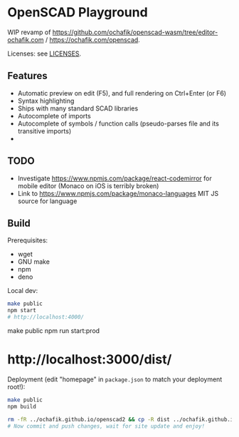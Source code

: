 # OpenSCAD Playground

WIP revamp of https://github.com/ochafik/openscad-wasm/tree/editor-ochafik.com / https://ochafik.com/openscad.

Licenses: see [LICENSES](./LICENSES).

## Features

- Automatic preview on edit (F5), and full rendering on Ctrl+Enter (or F6)
- Syntax highlighting
- Ships with many standard SCAD libraries
- Autocomplete of imports
- Autocomplete of symbols / function calls (pseudo-parses file and its transitive imports)
- 

## TODO

- Investigate https://www.npmjs.com/package/react-codemirror for mobile editor (Monaco on iOS is terribly broken)
- Link to https://www.npmjs.com/package/monaco-languages MIT JS source for language 
## Build

Prerequisites:
*   wget
*   GNU make
*   npm
*   deno

Local dev:

```bash
make public
npm start
# http://localhost:4000/
```
make public
npm run start:prod
# http://localhost:3000/dist/

Deployment (edit "homepage" in `package.json` to match your deployment root!):

```bash
make public
npm build

rm -fR ../ochafik.github.io/openscad2 && cp -R dist ../ochafik.github.io/openscad2 
# Now commit and push changes, wait for site update and enjoy!
```
